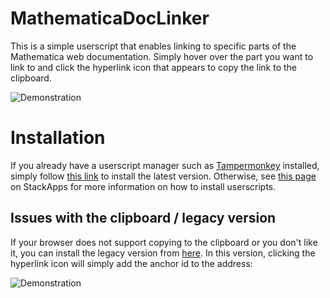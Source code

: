 # MathematicaDocLinker
This is a simple userscript that enables linking to specific parts of the Mathematica web documentation. Simply hover over the part you want to link to and click the hyperlink icon that appears to copy the link to the clipboard.

![Demonstration](https://i.imgur.com/GSiCDSC.gif)

# Installation
If you already have a userscript manager such as [Tampermonkey](https://tampermonkey.net) installed, simply follow [this link](https://github.com/lukas-lang/MathematicaDocLinker/raw/master/MathematicaDocLinker.user.js) to install the latest version. Otherwise, see [this page](https://stackapps.com/tags/script/info) on StackApps for more information on how to install userscripts.

## Issues with the clipboard / legacy version

If your browser does not support copying to the clipboard or you don't like it, you can install the legacy version from [here](https://github.com/lukas-lang/MathematicaDocLinker/raw/master/MathematicaDocLinkerNoClipboard.user.js). In this version, clicking the hyperlink icon will simply add the anchor id to the address:

![Demonstration](https://i.imgur.com/klvdOQf.gif)
